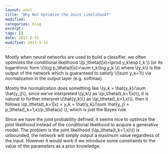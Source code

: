 ```yaml
---
layout: post
title: "Why Not Optimize the Joint Likelihood?"
modified:
categories: blog
excerpt:
tags: []
date: 2017-5-31
modified: 2017-5-31
---
```


Mostly when neural networks are used to build a classifier, we often optimizes the conditional likelihood 
\\(p_\theta(t|x)=\prod y_k\exp t_k \\) (or its logarithmic form \\(\log p_\theta(t|x)=\sum t_k\log y_k \\)) where \\(y_k\\) is the output of the network which is guaranteed to satisfy \\(\sum y_k=1\\) via normalization in the output layer (e.g. softmax).

Mostly the normalization does something like \\(y_k = \hat{y_k}/\sum \hat{y_j}\\), since we've interpreted \\(y_k\\) as 
\\(p_\theta(t_k=1|x)\\), it is natural to further interpret \\(\hat{y_k}\\) as \\(p_\theta(t_k=1,x)\\), then it follows 
\\(p_\theta(t_k=1|x) = y_k = \hat{y_k}/\sum \hat{y_j} = p_\theta(t_k=1,x)/p_\theta(x) \\), 
which is just the Bayes rule.

Since we have the joint probability defined, it seems nice to optimize the joint likelihood instead of the conditional likelihood to acquire a generative model. The problem is the joint likelihood (\\(p_\theta(t_k=1,x)\\)) is unbounded,
the network will simply output a maximum value regardless of the input. However it would work if we introduce some constraints to the value of the parameters as a prior knowledge.
